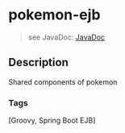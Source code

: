 # pokemon-ejb
> see JavaDoc: [JavaDoc](docs/javadoc/index.html)

## Description
Shared components of pokemon

### Tags
[Groovy, Spring Boot EJB]
